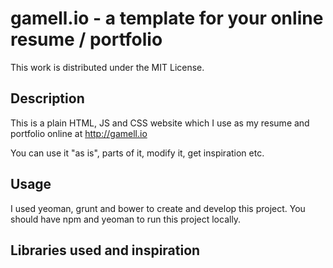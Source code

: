 gamell.io - a template for your online resume / portfolio
==========================

This work is distributed under the MIT License.

Description
-----------

This is a plain HTML, JS and CSS website which I use as my resume and portfolio online at http://gamell.io

You can use it "as is", parts of it, modify it, get inspiration etc.

Usage
-----

I used yeoman, grunt and bower to create and develop this project. You should have npm and yeoman to run this project locally.

Libraries used and inspiration
------------------------------
